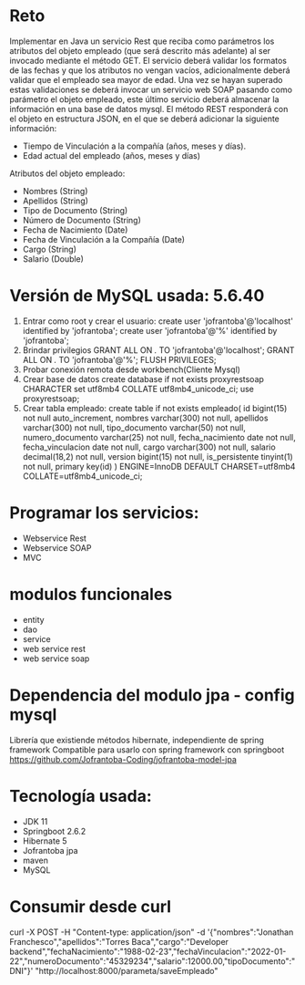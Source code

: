 # Reto

Implementar en Java un servicio Rest que reciba como parámetros los atributos del objeto
empleado (que será descrito más adelante) al ser invocado mediante el método GET.
El servicio deberá validar los formatos de las fechas y que los atributos no vengan vacíos,
adicionalmente deberá validar que el empleado sea mayor de edad.
Una vez se hayan superado estas validaciones se deberá invocar un servicio web SOAP
pasando como parámetro el objeto empleado, este último servicio deberá almacenar la
información en una base de datos mysql.
El método REST responderá con el objeto en estructura JSON, en el que se deberá adicionar
la siguiente información:
- Tiempo de Vinculación a la compañía (años, meses y días).
- Edad actual del empleado (años, meses y días)

Atributos del objeto empleado:
- Nombres (String)
- Apellidos (String)
- Tipo de Documento (String)
- Número de Documento (String)
- Fecha de Nacimiento (Date)
- Fecha de Vinculación a la Compañía (Date)
- Cargo (String)
- Salario (Double)

# Versión de MySQL usada: 5.6.40
1. Entrar como root y crear el usuario:
create user 'jofrantoba'@'localhost' identified by 'jofrantoba';
create user 'jofrantoba'@'%' identified by 'jofrantoba';
2. Brindar privilegios
GRANT ALL ON *.* TO 'jofrantoba'@'localhost';
GRANT ALL ON *.* TO 'jofrantoba'@'%';
FLUSH PRIVILEGES;
3. Probar conexión remota desde workbench(Cliente Mysql)
4. Crear base de datos
create database if not exists proxyrestsoap CHARACTER  set utf8mb4 COLLATE utf8mb4_unicode_ci;
use proxyrestsoap;
5. Crear tabla empleado:
create table if not exists empleado(
id bigint(15) not null auto_increment,
nombres varchar(300) not null,
apellidos varchar(300) not null,
tipo_documento varchar(50) not null,
numero_documento varchar(25) not null,
fecha_nacimiento date not null,
fecha_vinculacion date not null,
cargo varchar(300) not null,
salario decimal(18,2) not null,
version bigint(15) not null,
is_persistente tinyint(1) not null,
primary key(id)
) ENGINE=InnoDB DEFAULT CHARSET=utf8mb4 COLLATE=utf8mb4_unicode_ci;

# Programar los servicios:
- Webservice Rest
- Webservice SOAP
- MVC

# modulos funcionales
- entity
- dao
- service
- web service rest
- web service soap

# Dependencia del modulo jpa - config mysql
Librería que existiende métodos hibernate, independiente de spring framework
Compatible para usarlo con spring framework con springboot
https://github.com/Jofrantoba-Coding/jofrantoba-model-jpa

# Tecnología usada:
- JDK 11
- Springboot 2.6.2
- Hibernate 5
- Jofrantoba jpa
- maven
- MySQL

# Consumir desde curl
curl -X POST -H "Content-type: application/json" -d '{"nombres":"Jonathan Franchesco","apellidos":"Torres Baca","cargo":"Developer backend","fechaNacimiento":"1988-02-23","fechaVinculacion":"2022-01-22","numeroDocumento":"45329234","salario":12000.00,"tipoDocumento":"DNI"}' "http://localhost:8000/parameta/saveEmpleado"
